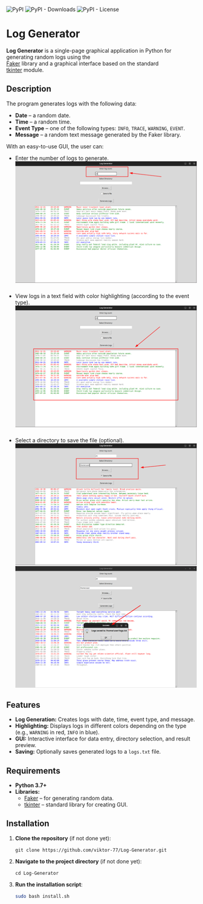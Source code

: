 ![PyPI](https://img.shields.io/pypi/v/log_generator)
![PyPI - Downloads](https://img.shields.io/pypi/dm/log_generator?color=green&label=pip%20downloads)
![PyPI - License](https://img.shields.io/pypi/l/log_generator)

# Log Generator

**Log Generator** is a single-page graphical application in Python for generating random logs using the  
[Faker](https://faker.readthedocs.io/en/master/) library and a graphical interface based on the standard  
[tkinter](https://docs.python.org/3/library/tkinter.html) module.

##

## Description

The program generates logs with the following data:

- **Date** – a random date.
- **Time** – a random time.
- **Event Type** – one of the following types: `INFO`, `TRACE`, `WARNING`, `EVENT`.
- **Message** – a random text message generated by the Faker library.

With an easy-to-use GUI, the user can:

- Enter the number of logs to generate.
  ![logs_number_input.png](docs/logs_number_input.png)

###

- View logs in a text field with color highlighting (according to the event type).
  ![logs_output.png](docs/logs_output.png)

###

- Select a directory to save the file (optional).
  ![save_file_options.png](docs/save_file_options.png)
  ![success_save_file.png](docs/success_save_file.png)

## Features

- **Log Generation:** Creates logs with date, time, event type, and message.
- **Highlighting:** Displays logs in different colors depending on the type (e.g., `WARNING` in red, `INFO` in blue).
- **GUI:** Interactive interface for data entry, directory selection, and result preview.
- **Saving:** Optionally saves generated logs to a `logs.txt` file.

##

## Requirements

- **Python 3.7+**
- **Libraries:**
    - [Faker](https://faker.readthedocs.io/en/master/) – for generating random data.
    - [tkinter](https://docs.python.org/3/library/tkinter.html) – standard library for creating GUI.

## Installation

1. **Clone the repository** (if not done yet):
    ```
    git clone https://github.com/viktor-77/Log-Generator.git
    ```

2. **Navigate to the project directory** (if not done yet):
    ```
    cd Log-Generator
    ```

3. **Run the installation script**:
    ```bash
    sudo bash install.sh
    ```

